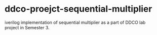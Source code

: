 # ddco-proejct-sequential-multiplier
iverilog implementation of sequential multiplier as a part of DDCO lab project in Semester 3.
